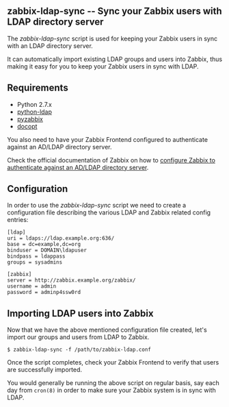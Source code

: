 ## zabbix-ldap-sync -- Sync your Zabbix users with LDAP directory server

The *zabbix-ldap-sync* script is used for keeping your Zabbix users in sync with an LDAP directory server.

It can automatically import existing LDAP groups and users into Zabbix, thus making it easy for you to keep your Zabbix users in sync with LDAP.

## Requirements

* Python 2.7.x
* [python-ldap](https://pypi.python.org/pypi/python-ldap/)
* [pyzabbix](https://github.com/lukecyca/pyzabbix)
* [docopt](https://github.com/docopt/docopt)

You also need to have your Zabbix Frontend configured to authenticate against an AD/LDAP directory server.

Check the official documentation of Zabbix on how to 
[configure Zabbix to authenticate against an AD/LDAP directory server](https://www.zabbix.com/documentation/2.2/manual/web_interface/frontend_sections/administration/authentication).

## Configuration

In order to use the *zabbix-ldap-sync* script we need to create a configuration file describing the various LDAP and Zabbix related config entries:

	[ldap]
	uri = ldaps://ldap.example.org:636/
	base = dc=example,dc=org
	binduser = DOMAIN\ldapuser
	bindpass = ldappass
	groups = sysadmins

	[zabbix]
	server = http://zabbix.example.org/zabbix/
	username = admin
	password = adminp4ssw0rd

## Importing LDAP users into Zabbix

Now that we have the above mentioned configuration file created, let's import our groups and users from LDAP to Zabbix.

	$ zabbix-ldap-sync -f /path/to/zabbix-ldap.conf
	
Once the script completes, check your Zabbix Frontend to verify that users are successfully imported.

You would generally be running the above script on regular basis, say each day from `cron(8)` in order to make sure your Zabbix system is in sync with LDAP.
